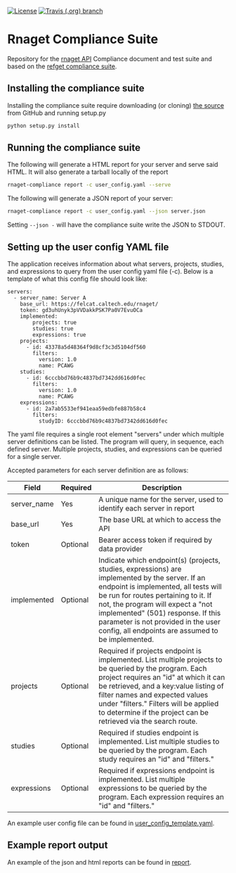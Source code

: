 [![License](https://img.shields.io/badge/License-Apache%202.0-blue.svg?style=flat-square)](https://opensource.org/licenses/Apache-2.0)
[![Travis (.org) branch](https://img.shields.io/travis/ga4gh-rnaseq/rnaget-compliance-suite/ja_comprehensive_report.svg?style=flat-square)](https://travis-ci.org/ga4gh-rnaseq/rnaget-compliance-suite)

# Rnaget Compliance Suite

Repository for the [rnaget API](https://github.com/ga4gh-rnaseq/schema) 
Compliance document and test suite and based on the [refget compliance suite](https://github.com/ga4gh/refget-compliance-suite).

## Installing the compliance suite

Installing the compliance suite require downloading (or cloning)
[the source](ihttps://github.com/ga4gh-rnaseq/rnaget-compliance-suite)
from GitHub and running setup.py

```bash
python setup.py install
```

## Running the compliance suite

The following will generate a HTML report for your server and serve said HTML. 
It will also generate a tarball locally of the report

```bash
rnaget-compliance report -c user_config.yaml --serve
```

The following will generate a JSON report of your server:

```bash
rnaget-compliance report -c user_config.yaml --json server.json
```

Setting `--json -` will have the compliance suite write the JSON to STDOUT.

## Setting up the user config YAML file

The application receives information about what servers, projects, studies,
and expressions to query from the user config yaml file (-c). Below is a 
template of what this config file should look like:

```
servers:
  - server_name: Server A
    base_url: https://felcat.caltech.edu/rnaget/
    token: gd3uhUnyk3pVVDakkPSK7Pa0V7EvuOCa
    implemented:
        projects: true
        studies: true
        expressions: true
    projects:
      - id: 43378a5d48364f9d8cf3c3d5104df560
        filters:
          version: 1.0
          name: PCAWG
    studies:
      - id: 6cccbbd76b9c4837bd7342dd616d0fec
        filters:
          version: 1.0
          name: PCAWG
    expressions:
      - id: 2a7ab5533ef941eaa59edbfe887b58c4
        filters:
          studyID: 6cccbbd76b9c4837bd7342dd616d0fec
```

The yaml file requires a single root element "servers" under which multiple
server definitions can be listed. The program will query, in sequence, each
defined server. Multiple projects, studies, and expressions can be queried for a single server.

Accepted parameters for each server definition are as follows:

| Field       | Required | Description |
| ----------- | -------- | ----------- |
| server_name | Yes      | A unique name for the server, used to identify each server in report  |
| base_url    | Yes      | The base URL at which to access the API |
| token       | Optional | Bearer access token if required by data provider |
| implemented | Optional | Indicate which endpoint(s) (projects, studies, expressions) are implemented by the server. If an endpoint is implemented, all tests will be run for routes pertaining to it. If not, the program will expect a "not implemented" (501) response. If this parameter is not provided in the user config, all endpoints are assumed to be implemented. |
| projects    | Optional | Required if projects endpoint is implemented. List multiple projects to be queried by the program. Each project requires an "id" at which it can be retrieved, and a key:value listing of filter names and expected values under "filters." Filters will be applied to determine if the project can be retrieved via the search route. |
| studies     | Optional | Required if studies endpoint is implemented. List multiple studies to be queried by the program. Each study requires an "id" and "filters." |
| expressions | Optional | Required if expressions endpoint is implemented. List multiple expressions to be queried by the program. Each expression requires an "id" and "filters." |

An example user config file can be found in [user_config_template.yaml](https://github.com/ga4gh-rnaseq/rnaget-compliance-suite/blob/master/user_config_template.yaml).

## Example report output

An example of the json and html reports can be found in
[report](https://github.com/ga4gh-rnaseq/rnaget-compliance-suite/tree/master/report).
